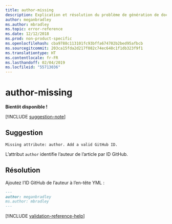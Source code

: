 ```yaml
---
title: author-missing
description: Explication et résolution du problème de génération de documents author-missing.
author: meganbradley
ms.author: mbradley
ms.topic: error-reference
ms.date: 12/12/2018
ms.prod: non-product-specific
ms.openlocfilehash: cba9788c113101fc93bffa674702b2bed95afbcb
ms.sourcegitcommit: 203ca15fda2d217f082c74ec648c1f1db323f9f1
ms.translationtype: HT
ms.contentlocale: fr-FR
ms.lasthandoff: 02/04/2019
ms.locfileid: "55713036"
---
```

# <a name="author-missing"></a>author-missing

**Bientôt disponible !**

[!INCLUDE [suggestion-note](includes/suggestion-note.md)]

## <a name="suggestion"></a>Suggestion

`Missing attribute: author. Add a valid GitHub ID.`

L’attribut `author` identifie l’auteur de l’article par ID GitHub. 

## <a name="resolution"></a>Résolution

Ajoutez l’ID GitHub de l’auteur à l’en-tête YML :

```markdown
---
author: meganbradley
ms.author: mbradley
---
```

<!--make sure to add this file to your includes folder and verify the path-->
[!INCLUDE [validation-reference-help](includes/validation-reference-help.md)]